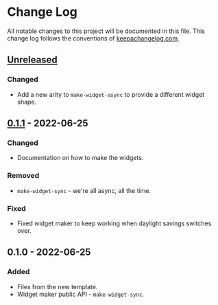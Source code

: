 # Change Log
All notable changes to this project will be documented in this file. This change log follows the conventions of [keepachangelog.com](http://keepachangelog.com/).

## [Unreleased]
### Changed
- Add a new arity to `make-widget-async` to provide a different widget shape.

## [0.1.1] - 2022-06-25
### Changed
- Documentation on how to make the widgets.

### Removed
- `make-widget-sync` - we're all async, all the time.

### Fixed
- Fixed widget maker to keep working when daylight savings switches over.

## 0.1.0 - 2022-06-25
### Added
- Files from the new template.
- Widget maker public API - `make-widget-sync`.

[Unreleased]: https://github.com/dunnage/proto3/compare/0.1.1...HEAD
[0.1.1]: https://github.com/dunnage/proto3/compare/0.1.0...0.1.1
